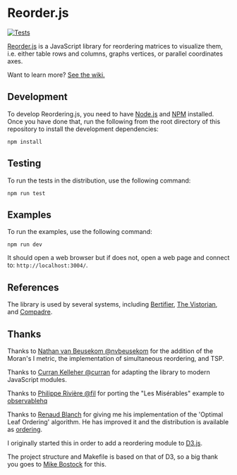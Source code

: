 # Reorder.js

[![Tests](https://github.com/jdfekete/reorder.js/actions/workflows/tests.yml/badge.svg?branch=master&event=push)](https://github.com/jdfekete/reorder.js/actions/workflows/tests.yml)

[Reorder.js](https://github.com/jdfekete/reorder.js/) is a JavaScript library for reordering matrices to visualize them, i.e. either table rows and columns, graphs vertices, or parallel coordinates axes.

Want to learn more? [See the wiki.](https://github.com/jdfekete/reorder.js/wiki)


## Development

To develop Reordering.js, you need to have [Node.js](http://www.nodejs.org)
and [NPM](http://www.npmjs.org) installed. Once you have done that, run the
following from the root directory of this repository to install the development
dependencies:

```
npm install
```

## Testing

To run the tests in the distribution, use the following command:

```
npm run test
```
## Examples

To run the examples, use the following command:

```
npm run dev
```

It should open a web browser but if does not, open a web page and connect to: `http://localhost:3004/`.

## References

The library is used by several systems, including [Bertifier](https://www.aviz.fr/bertifier), [The Vistorian](https://vistorian.net/), and [Compadre](https://renecutura.eu/compadre/).

## Thanks

Thanks to [Nathan van Beusekom @nvbeusekom](https://github.com/nvbeusekom) for the addition of the Moran's I metric, the implementation of simultaneous reordering, and TSP.

Thanks to [Curran Kelleher @curran](https://github.com/curran) for adapting the library to modern JavaScript modules.

Thanks to [Philippe Rivière @fil](https://github.com/fil) for porting the "Les Misérables" example to [observablehq](https://observablehq.com/@fil/hello-reorder-js)

Thanks to [Renaud Blanch](http://iihm.imag.fr/blanch/) for giving me his implementation of the 'Optimal Leaf Ordering' algorithm. He has improved it and the distribution is available as [ordering](https://bitbucket.org/rndblnch/ordering).

I originally started this in order to add a reordering module to
[D3.js](http://mbostock.github.com/d3/).

The project structure and Makefile is based on that of D3, so a big thank you
goes to [Mike Bostock](http://bost.ocks.org/mike/) for this.

